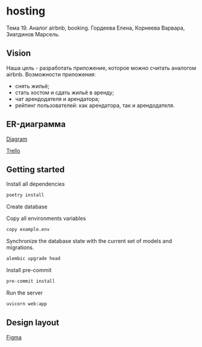 # hosting
Тема 19. Аналог airbnb, booking.
Гордеева Елена, Корнеева Варвара, Зиатдинов Марсель.
## Vision
Наша цель - разработать приложение, которое можно считать аналогом airbnb.
Возможности приложения:
- снять жильё;
- стать хостом и сдать жильё в аренду;
- чат арендодателя и арендатора;
- рейтинг пользователей: как арендатора, так и арендодателя.


## ER-диаграмма
[Diagram](https://online.visual-paradigm.com/community/share/untitled-xn5l9vwds)

[Trello](https://trello.com/b/XMIy5th2/hosting)

## Getting started

Install all dependencies

```bash
poetry install
```

Create database


Copy all environments variables


```bash
copy example.env
```

Synchronize the database state with the current set of models and migrations.

```bash
alembic upgrade head
```

Install pre-commit

```bash
pre-commit install
```

Run the server

```bash
uvicorn web:app
```

## Design layout
[Figma](https://www.figma.com/file/ojhuuUbVw3gAGSFp4VfX20/hosting?node-id=0%3A1)
